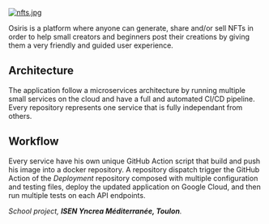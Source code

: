 [![nfts.jpg](https://i.postimg.cc/T1Fm0cbV/red.jpg)](https://postimg.cc/2LdV8h2y)

Osiris is a platform where anyone can generate, share and/or sell NFTs in order to help small creators and beginners post their creations by giving them a very friendly and guided user experience.

## Architecture
The application follow a microservices architecture by running multiple small services on the cloud and have a full and automated CI/CD pipeline. Every repository represents one service that is fully independant from others.

## Workflow
Every service have his own unique GitHub Action script that build and push his image into a docker repository. A repository dispatch trigger the GitHub Action of the *Deployment* repository composed with multiple configuration and testing files, deploy the updated application on Google Cloud, and then run multiple tests on each API endpoints.


*School project, ***ISEN Yncrea Méditerranée, Toulon**.**
